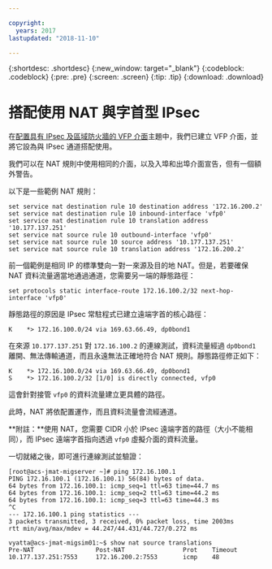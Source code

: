 ```yaml
---

copyright:
  years: 2017
lastupdated: "2018-11-10"

---
```


{:shortdesc: .shortdesc}
{:new_window: target="_blank"}
{:codeblock: .codeblock}
{:pre: .pre}
{:screen: .screen}
{:tip: .tip}
{:download: .download}

# 搭配使用 NAT 與字首型 IPsec
在[配置具有 IPsec 及區域防火牆的 VFP 介面](vra-vfp.html)主題中，我們已建立 VFP 介面，並將它設為與 IPsec 通道搭配使用。 

我們可以在 NAT 規則中使用相同的介面，以及入埠和出埠介面宣告，但有一個額外警告。 

以下是一些範例 NAT 規則：

```
set service nat destination rule 10 destination address '172.16.200.2'
set service nat destination rule 10 inbound-interface 'vfp0'
set service nat destination rule 10 translation address '10.177.137.251'
set service nat source rule 10 outbound-interface 'vfp0'
set service nat source rule 10 source address '10.177.137.251'
set service nat source rule 10 translation address '172.16.200.2'
```

前一個範例是相同 IP 的標準雙向一對一來源及目的地 NAT。但是，若要確保 NAT 資料流量適當地通過通道，您需要另一端的靜態路徑：

```
set protocols static interface-route 172.16.100.2/32 next-hop-interface 'vfp0'
```

靜態路徑的原因是 IPsec 常駐程式已建立遠端字首的核心路徑：

```
K    *> 172.16.100.0/24 via 169.63.66.49, dp0bond1
```

在來源 `10.177.137.251` 對 `172.16.100.2` 的連線測試，資料流量經過 `dp0bond1` 離開、無法傳輸通道，而且永遠無法正確地符合 NAT 規則。靜態路徑修正如下：

```
K    *> 172.16.100.0/24 via 169.63.66.49, dp0bond1
S    *> 172.16.100.2/32 [1/0] is directly connected, vfp0
```

這會針對接管 `vfp0` 的資料流量建立更具體的路徑。 

此時，NAT 將依配置運作，而且資料流量會流經通道。 

**附註：**使用 NAT，您需要 CIDR 小於 IPsec 遠端字首的路徑（大小不能相同），而 IPsec 遠端字首指向透過 `vfp0` 虛擬介面的資料流量。

一切就緒之後，即可進行連線測試並驗證：

```
[root@acs-jmat-migserver ~]# ping 172.16.100.1
PING 172.16.100.1 (172.16.100.1) 56(84) bytes of data.
64 bytes from 172.16.100.1: icmp_seq=1 ttl=63 time=44.7 ms
64 bytes from 172.16.100.1: icmp_seq=2 ttl=63 time=44.2 ms
64 bytes from 172.16.100.1: icmp_seq=3 ttl=63 time=44.3 ms
^C
--- 172.16.100.1 ping statistics ---
3 packets transmitted, 3 received, 0% packet loss, time 2003ms
rtt min/avg/max/mdev = 44.247/44.431/44.727/0.272 ms
 
vyatta@acs-jmat-migsim01:~$ show nat source translations
Pre-NAT                 Post-NAT                Prot    Timeout
10.177.137.251:7553     172.16.200.2:7553       icmp    48
```
